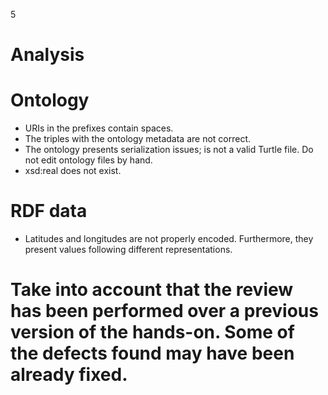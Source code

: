 5
# Analysis
# Ontology
- URIs in the prefixes contain spaces.
- The triples with the ontology metadata are not correct.
- The ontology presents serialization issues; is not a valid Turtle file. Do not edit ontology files by hand.
- xsd:real does not exist.
# RDF data
- Latitudes and longitudes are not properly encoded. Furthermore, they present values following different representations.
# Take into account that the review has been performed over a previous version of the hands-on. Some of the defects found may have been already fixed.
